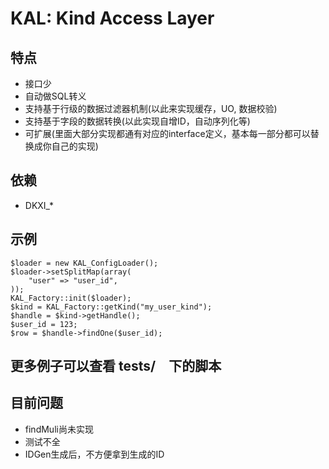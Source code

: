 # KAL: Kind Access Layer

## 特点
- 接口少
- 自动做SQL转义
- 支持基于行级的数据过滤器机制(以此来实现缓存，UO, 数据校验)
- 支持基于字段的数据转换(以此实现自增ID，自动序列化等)
- 可扩展(里面大部分实现都通有对应的interface定义，基本每一部分都可以替换成你自己的实现)

## 依赖
- DKXI_*

## 示例
```
$loader = new KAL_ConfigLoader();
$loader->setSplitMap(array(
    "user" => "user_id",
));
KAL_Factory::init($loader);
$kind = KAL_Factory::getKind("my_user_kind");
$handle = $kind->getHandle();
$user_id = 123;
$row = $handle->findOne($user_id);
```
## 更多例子可以查看 tests/　下的脚本

## 目前问题
- findMuli尚未实现
- 测试不全
- IDGen生成后，不方便拿到生成的ID


